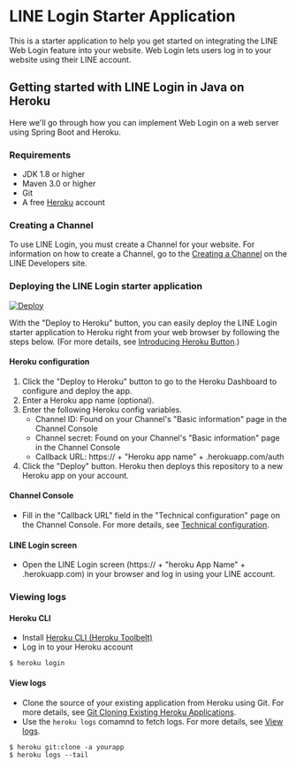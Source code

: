 # LINE Login Starter Application
This is a starter application to help you get started on integrating the LINE Web Login feature into your website. Web Login lets users log in to your website using their LINE account. 

## Getting started with LINE Login in Java on Heroku
Here we'll go through how you can implement Web Login on a web server using Spring Boot and Heroku.

### Requirements

 - JDK 1.8 or higher
 - Maven 3.0 or higher
 - Git
 - A free [Heroku](https://dashboard.heroku.com/) account

### Creating a Channel

To use LINE Login, you must create a Channel for your website. For information on how to create a Channel, go to the [Creating a Channel](https://developers.line.me/web-api/channel-registration) on the LINE Developers site.   

### Deploying the LINE Login starter application

[![Deploy](https://www.herokucdn.com/deploy/button.svg)](https://heroku.com/deploy)

With the "Deploy to Heroku" button, you can easily deploy the LINE Login starter application to Heroku right from your web browser by following the steps below. (For more details, see [Introducing Heroku Button](https://blog.heroku.com/archives/2014/8/7/heroku-button).)

#### Heroku configuration

1. Click the "Deploy to Heroku" button to go to the Heroku Dashboard to configure and deploy the app.
2. Enter a Heroku app name (optional).
3. Enter the following Heroku config variables.
    - Channel ID: Found on your Channel's "Basic information" page in the Channel Console
    - Channel secret: Found on your Channel's "Basic information" page in the Channel Console
    - Callback URL: https:// + "Heroku app name" + .herokuapp.com/auth
4. Click the "Deploy" button. Heroku then deploys this repository to a new Heroku app on your account.

#### Channel Console

- Fill in the "Callback URL" field in the "Technical configuration" page on the Channel Console. For more details, see [Technical configuration](https://developers.line.me/web-api/technical-configuration).

#### LINE Login screen

- Open the LINE Login screen (https:// + "heroku App Name" + .herokuapp.com) in your browser and log in using your LINE account.

### Viewing logs

#### Heroku CLI
- Install [Heroku CLI (Heroku Toolbelt)](https://devcenter.heroku.com/articles/heroku-cli#download-and-install)
- Log in to your Heroku account
```
$ heroku login
```

#### View logs
- Clone the source of your existing application from Heroku using Git. For more details, see [Git Cloning Existing Heroku Applications](https://devcenter.heroku.com/articles/git-clone-heroku-app).
- Use the `heroku logs` comamnd to fetch logs. For more details, see [View logs](https://devcenter.heroku.com/articles/logging#view-logs).
 ```
$ heroku git:clone -a yourapp 
$ heroku logs --tail
```
